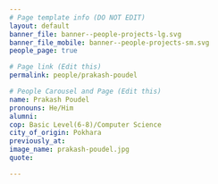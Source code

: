 ```yaml
---
# Page template info (DO NOT EDIT)
layout: default
banner_file: banner--people-projects-lg.svg
banner_file_mobile: banner--people-projects-sm.svg
people_page: true

# Page link (Edit this)
permalink: people/prakash-poudel

# People Carousel and Page (Edit this)
name: Prakash Poudel
pronouns: He/Him
alumni: 
cop: Basic Level(6-8)/Computer Science
city_of_origin: Pokhara
previously_at: 
image_name: prakash-poudel.jpg
quote: 

---
```


